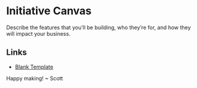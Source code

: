 # Initiative Canvas
Describe the features that you’ll be building, who they’re for, and how they will impact your business.

## Links
- [Blank Template](https://www.figma.com/community/file/1305908254108784774/mindful-design-feature-canvas-blank)

Happy making!
~ Scott